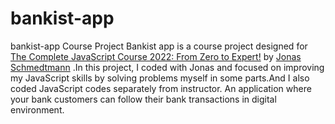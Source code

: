 # bankist-app
bankist-app Course Project
Bankist app is a course project designed for [The Complete JavaScript Course 2022: From Zero to Expert!](https://www.udemy.com/course/the-complete-javascript-course/) by [Jonas Schmedtmann](https://twitter.com/jonasschmedtman) .In this project, I coded with Jonas and focused on improving my JavaScript skills by solving problems myself in some parts.And I also coded JavaScript codes separately from instructor.
An application where your bank customers can follow their bank transactions in digital environment.

